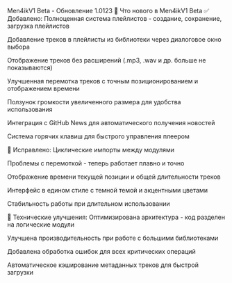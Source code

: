 Men4ikV1 Beta - Обновление 1.0123
🎵 Что нового в Men4ikV1 Beta
✅ Добавлено:
Полноценная система плейлистов - создание, сохранение, загрузка плейлистов

Добавление треков в плейлисты из библиотеки через диалоговое окно выбора

Отображение треков без расширений (.mp3, .wav и др. больше не показываются)

Улучшенная перемотка треков с точным позиционированием и отображением времени

Ползунок громкости увеличенного размера для удобства использования

Интеграция с GitHub News для автоматического получения новостей

Система горячих клавиш для быстрого управления плеером

🔧 Исправлено:
Циклические импорты между модулями

Проблемы с перемоткой - теперь работает плавно и точно

Отображение времени текущей позиции и общей длительности треков

Интерфейс в едином стиле с темной темой и акцентными цветами

Стабильность работы при длительном использовании

🎯 Технические улучшения:
Оптимизирована архитектура - код разделен на логические модули

Улучшена производительность при работе с большими библиотеками

Добавлена обработка ошибок для всех критических операций

Автоматическое кэширование метаданных треков для быстрой загрузки
